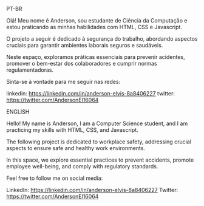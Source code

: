 PT-BR 

Olá! Meu nome é Anderson, sou estudante de Ciência da Computação e estou praticando as minhas habilidades com HTML, CSS e Javascript.

O projeto a seguir é dedicado à segurança do trabalho, abordando aspectos cruciais para garantir ambientes laborais seguros e saudáveis.

Neste espaço, exploramos práticas essenciais para prevenir acidentes, promover o bem-estar dos colaboradores e cumprir normas regulamentadoras.

Sinta-se à vontade para me seguir nas redes:

linkedin: https://linkedin.com/in/anderson-elvis-8a8406227
twitter: https://twitter.com/AndersonEl16064


ENGLISH 

Hello! My name is Anderson, I am a Computer Science student, and I am practicing my skills with HTML, CSS, and Javascript.

The following project is dedicated to workplace safety, addressing crucial aspects to ensure safe and healthy work environments.

In this space, we explore essential practices to prevent accidents, promote employee well-being, and comply with regulatory standards.

Feel free to follow me on social media:

LinkedIn: https://linkedin.com/in/anderson-elvis-8a8406227
Twitter: https://twitter.com/AndersonEl16064
